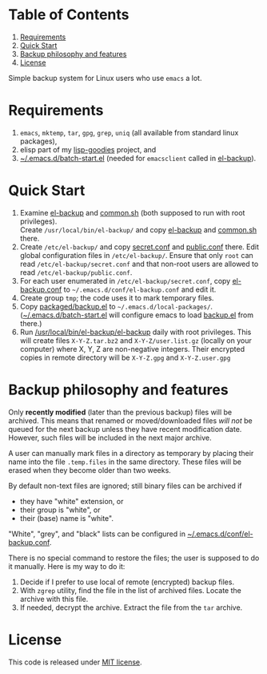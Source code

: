 
# Table of Contents

1.  [Requirements](#orgbbb7b61)
2.  [Quick Start](#org43dda59)
3.  [Backup philosophy and features](#org93ce3b6)
4.  [License](#orgfacec92)

Simple backup system for Linux users who use `emacs` a lot.


<a id="orgbbb7b61"></a>

# Requirements

1.  `emacs`, `mktemp`, `tar`, `gpg`, `grep`, `uniq` (all available from standard linux packages),
2.  elisp part of my [lisp-goodies](https://github.com/chalaev/lisp-goodies) project, and
3.  [~/.emacs.d/batch-start.el](https://github.com/chalaev/lisp-goodies/blob/master/packaged/batch-start.el) (needed for `emacsclient` called in [el-backup](el-backup)).


<a id="org43dda59"></a>

# Quick Start

1.  Examine [el-backup](el-backup) and [common.sh](common.sh) (both supposed to run with root privileges).  
    Create `/usr/local/bin/el-backup/` and copy [el-backup](el-backup) and [common.sh](common.sh) there.
2.  Create `/etc/el-backup/` and copy [secret.conf](secret.conf) and [public.conf](public.conf) there.
    Edit global configuration files in `/etc/el-backup/`. Ensure that only `root` can read `/etc/el-backup/secret.conf`
    and that non-root users are allowed to read  `/etc/el-backup/public.conf`.
3.  For each user enumerated in `/etc/el-backup/secret.conf`, copy [el-backup.conf](el-backup.conf) to `~/.emacs.d/conf/el-backup.conf`
    and edit it.
4.  Create group `tmp`; the code uses it to mark temporary files.
5.  Copy [packaged/backup.el](packaged/backup.el) to `~/.emacs.d/local-packages/`.
    ([~/.emacs.d/batch-start.el](https://github.com/chalaev/lisp-goodies/blob/master/packaged/batch-start.el) will configure emacs to load [backup.el](packaged/backup.el) from there.)
6.  Run [/usr/local/bin/el-backup/el-backup](el-backup) daily with root privileges.
    This will create files `X-Y-Z.tar.bz2` and `X-Y-Z/user.list.gz` (locally on your computer) where X, Y, Z are non-negative integers.
    Their encrypted copies in remote directory will be `X-Y-Z.gpg` and `X-Y-Z.user.gpg`


<a id="org93ce3b6"></a>

# Backup philosophy and features

Only **recently modified** (later than the previous backup) files will be archived.
This means that renamed or moved/downloaded files *will not* be queued for the next backup unless they have recent modification date.
However, such files will be included in the next major archive.

A user can manually mark files in a directory as temporary by placing their name into the file
`.temp.files` in the same directory. These files will be erased when they become older than two weeks.

By default non-text files are ignored; still binary files can be archived if

-   they have "white" extension, or
-   their group is "white", or
-   their (base) name  is "white".

"White", "grey", and "black" lists can be configured in  [~/.emacs.d/conf/el-backup.conf](el-backup.conf).

There is no special command to restore the files; the user is supposed to do it manually. Here is my way to do it:

1.  Decide if I prefer to use local of remote (encrypted) backup files.
2.  With `zgrep` utility, find the file in the list of archived files. Locate the archive with this file.
3.  If needed, decrypt the archive. Extract the file from the `tar` archive.


<a id="orgfacec92"></a>

# License

This code is released under [MIT license](https://mit-license.org/).

